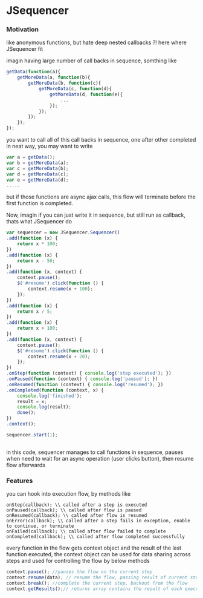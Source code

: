 # JSequencer
### Motivation
like anonymous functions, but hate deep nested callbacks ?! here where JSequencer fit

imagin having large number of call backs in sequence, somthing like

```javascript
getData(function(a){  
    getMoreData(a, function(b){
        getMoreData(b, function(c){ 
            getMoreData(c, function(d){ 
                getMoreData(d, function(e){ 
                    ...
                });
            });
        });
    });
});
```
you want to call all of this call backs in sequence, one after other completed in neat way, you may want to write

```javascript
var a = getData();
var b = getMoreData(a);
var c = getMoreData(b);
var d = getMoreData(c);
var e = getMoreData(d);
.....
```

but if those functions are async ajax calls, this flow will terminate before the first function is completed.

Now, imagin if you can just write it in sequence, but still run as callback, thats what JSequencer do

```javascript
var sequencer = new JSequencer.Sequencer()
.add(function (x) {
	return x * 100;
})
.add(function (x) {
	return x - 50;
})
.add(function (x, context) {
    context.pause();
    $('#resume').click(function () {
        context.resume(x + 100);
    });
})
.add(function (x) {
    return x / 5;
})
.add(function (x) {
    return x + 100;
})
.add(function (x, context) {
    context.pause();
    $('#resume').click(function () {
        context.resume(x + 20);
    });
})
.onStep(function (context) { console.log('step executed'); })
.onPaused(function (context) { console.log('paused'); })
.onResumed(function (context) { console.log('resumed'); })
.onCompleted(function (context, x) {
	console.log('finished');
	result = x;
	console.log(result);
	done();
})
.context();

sequencer.start(1);
		
```

in this code, sequencer manages to call functions in sequence, pauses when need to wait for an async operation (user clicks button), then resume flow afterwards

### Features

you can hook into execution flow, by methods like
```
onStep(callback); \\ called after a step is executed
onPaused(callback); \\ called after flow is paused
onResumed(callback); \\ called after flow is resumed
onError(callback); \\ called after a step fails in exception, enable to continue, or terminate
onFailed(callback); \\ called after flow failed to complete
onCompleted(callback); \\ called after flow completed successfully
```

every function in the flow gets context object and the result of the last function executed, the context object can be used for data sharing across steps and used for controlling the flow by below methods
```javascript
context.pause(); //pauses the flow on the current step
context.resume(data); // resume the flow, passing result of current step
context.break(); //complete the current step, backout from the flow
context.getResults();// returns array contains the result of each executed step in order
```
